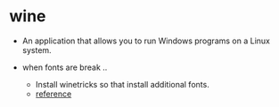 # wine
* An application that allows you to run Windows programs on a Linux system.

* when fonts are break ..
    - Install winetricks so that install additional fonts.
    - [reference](https://askubuntu.com/questions/102538/wine-fonts-problem)



